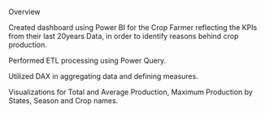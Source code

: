 Overview

Created dashboard using Power BI for the Crop Farmer reflecting the KPIs from their last 20years Data, in order to identify reasons behind crop production.

Performed ETL processing using Power Query.

Utilized DAX in aggregating data and defining measures.

Visualizations for Total and Average Production, Maximum Production by States, Season and Crop names.
